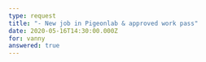 ```yaml
---
type: request
title: "- New job in Pigeonlab & approved work pass"
date: 2020-05-16T14:30:00.000Z
for: vanny
answered: true
---
```


